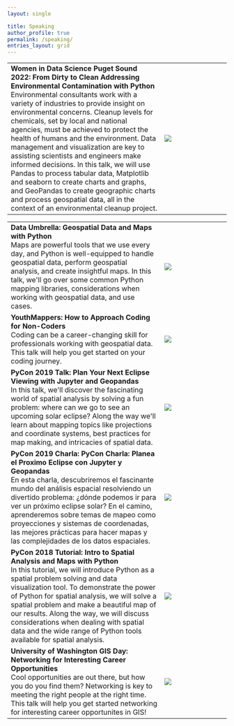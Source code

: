 ```yaml
---
layout: single

title: Speaking
author_profile: true
permalink: /speaking/
entries_layout: grid
---
```


<table style="width:100%; border:none;" cellspacing="10" >

<tr style="border:none;">
  <td style="border: none;font-size:16px;">
    <span style="font-weight:700;">Women in Data Science Puget Sound 2022: From Dirty to Clean Addressing Environmental Contamination with Python</span>
    <br>
Environmental consultants work with a variety of industries to provide insight on environmental concerns. Cleanup levels for chemicals, set by local and national agencies, must be achieved to protect the health of humans and the environment. Data management and visualization are key to assisting scientists and engineers make informed decisions. In this talk, we will use Pandas to process tabular data, Matplotlib and seaborn to create charts and graphs, and GeoPandas to create geographic charts and process geospatial data, all in the context of an environmental cleanup project.
  </td>
  <td style="width:30%;border:none;font-size:16px;">
	<a href="https://www.youtube.com/watch?v=bOj9gv_pdio">
		<img src= "{{ "assets/images/speaking/WDS_PS.PNG" | relative_url }}"/>
	</a>
  </td>
</tr>

<table style="width:100%; border:none;" cellspacing="10" >

<tr style="border:none;">
  <td style="border: none;font-size:16px;">
    <span style="font-weight:700;">Data Umbrella: Geospatial Data and Maps with Python</span>
    <br>
Maps are powerful tools that we use every day, and Python is well-equipped to handle geospatial data, perform geospatial analysis, and create insightful maps. In this talk, we'll go over some common Python mapping libraries, considerations when working with geospatial data, and use cases.
  </td>
  <td style="width:30%;border:none;font-size:16px;">
	<a href="https://www.youtube.com/watch?v=EXHG-bLGT0Y">
		<img src= "{{ "assets/images/speaking/DataUmbrellaWebinar.PNG" | relative_url }}"/>
	</a>
  </td>
</tr>

<tr style="border:none;">
  <td style="border: none;font-size:16px;">
    <span style="font-weight:700;">YouthMappers: How to Approach Coding for Non-Coders</span>
    <br>
Coding can be a career-changing skill for professionals working with geospatial data. This talk will help you get started on your coding journey.
  </td>
  <td style="width:30%;border:none;font-size:16px;">
	<a href="https://www.youtube.com/watch?v=N5TzlCFJmOk">
		<img src= "{{ "assets/images/speaking/YouthMappers.PNG" | relative_url }}"/>
	</a>
  </td>
</tr>

<tr style="border:none;">
  <td style="border: none;font-size:16px;">
    <span style="font-weight:700;">PyCon 2019 Talk: Plan Your Next Eclipse Viewing with Jupyter and Geopandas</span>
    <br>
In this talk, we'll discover the fascinating world of spatial analysis by solving a fun problem: where can we go to see an upcoming solar eclipse? Along the way we'll learn about mapping topics like projections and coordinate systems, best practices for map making, and intricacies of spatial data.
  </td>
  <td style="width:30%;border:none;font-size:16px;">
	<a href="https://www.youtube.com/watch?v=PIPJAE-PXd4">
		<img src= "{{ "assets/images/speaking/PyCon2019.PNG" | relative_url }}"/>
	</a>
  </td>
</tr>

<tr style="border:none;">
  <td style="border: none;font-size:16px;">
    <span style="font-weight:700;">PyCon 2019 Charla: PyCon Charla: Planea el Proximo Eclipse con Jupyter y Geopandas</span>
    <br>
En esta charla, descubriremos el fascinante mundo del análisis espacial resolviendo un divertido problema: ¿dónde podemos ir para ver un próximo eclipse solar? En el camino, aprenderemos sobre temas de mapeo como proyecciones y sistemas de coordenadas, las mejores prácticas para hacer mapas y las complejidades de los datos espaciales.
  </td>
  <td style="width:30%;border:none;font-size:16px;">
	<a href="https://youtu.be/tTIWVfltBbk">
		<img src= "{{ "assets/images/speaking/PyCon2019_charla.PNG" | relative_url }}"/>
	</a>
  </td>
</tr>

<tr style="border:none;">
  <td style="border: none;font-size:16px;">
    <span style="font-weight:700;">PyCon 2018 Tutorial: Intro to Spatial Analysis and Maps with Python</span>
    <br>
In this tutorial, we will introduce Python as a spatial problem solving and data visualization tool. To demonstrate the power of Python for spatial analysis, we will solve a spatial problem and make a beautiful map of our results. Along the way, we will discuss considerations when dealing with spatial data and the wide range of Python tools available for spatial analysis.
  </td>
  <td style="width:30%;border:none;font-size:16px;">
	<a href="https://www.youtube.com/watch?v=uRvTeK5Ndq8">
		<img src= "{{ "assets/images/speaking/PyCon2018.PNG" | relative_url }}"/>
	</a>
  </td>
</tr>

<tr style="border:none;">
  <td style="border: none;font-size:16px;">
    <span style="font-weight:700;">University of Washington GIS Day: Networking for Interesting Career Opportunities</span>
    <br>
Cool opportunities are out there, but how you do you find them? Networking is key to meeting the right people at the right time. This talk will help you get started networking for interesting career opportunites in GIS!
  </td>
  <td style="width:30%;border:none;font-size:16px;">
	<a href="https://www.youtube.com/watch?v=z-q4znBqokw&t=1s">
		<img src= "{{ "assets/images/speaking/UWGIS2014.jpg" | relative_url }}"/>
	</a>
  </td>
</tr>


</table>
